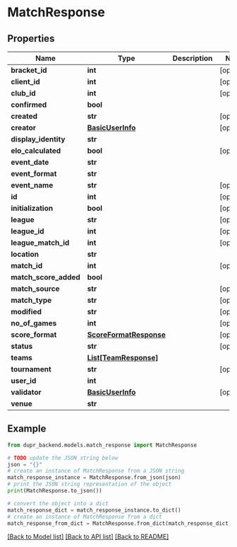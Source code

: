 # MatchResponse


## Properties

Name | Type | Description | Notes
------------ | ------------- | ------------- | -------------
**bracket_id** | **int** |  | [optional] 
**client_id** | **int** |  | [optional] 
**club_id** | **int** |  | [optional] 
**confirmed** | **bool** |  | 
**created** | **str** |  | [optional] 
**creator** | [**BasicUserInfo**](BasicUserInfo.md) |  | [optional] 
**display_identity** | **str** |  | 
**elo_calculated** | **bool** |  | [optional] 
**event_date** | **str** |  | 
**event_format** | **str** |  | 
**event_name** | **str** |  | [optional] 
**id** | **int** |  | [optional] 
**initialization** | **bool** |  | [optional] 
**league** | **str** |  | [optional] 
**league_id** | **int** |  | [optional] 
**league_match_id** | **int** |  | [optional] 
**location** | **str** |  | 
**match_id** | **int** |  | [optional] 
**match_score_added** | **bool** |  | 
**match_source** | **str** |  | [optional] 
**match_type** | **str** |  | [optional] 
**modified** | **str** |  | [optional] 
**no_of_games** | **int** |  | [optional] 
**score_format** | [**ScoreFormatResponse**](ScoreFormatResponse.md) |  | [optional] 
**status** | **str** |  | [optional] 
**teams** | [**List[TeamResponse]**](TeamResponse.md) |  | 
**tournament** | **str** |  | [optional] 
**user_id** | **int** |  | 
**validator** | [**BasicUserInfo**](BasicUserInfo.md) |  | [optional] 
**venue** | **str** |  | 

## Example

```python
from dupr_backend.models.match_response import MatchResponse

# TODO update the JSON string below
json = "{}"
# create an instance of MatchResponse from a JSON string
match_response_instance = MatchResponse.from_json(json)
# print the JSON string representation of the object
print(MatchResponse.to_json())

# convert the object into a dict
match_response_dict = match_response_instance.to_dict()
# create an instance of MatchResponse from a dict
match_response_from_dict = MatchResponse.from_dict(match_response_dict)
```
[[Back to Model list]](../README.md#documentation-for-models) [[Back to API list]](../README.md#documentation-for-api-endpoints) [[Back to README]](../README.md)


